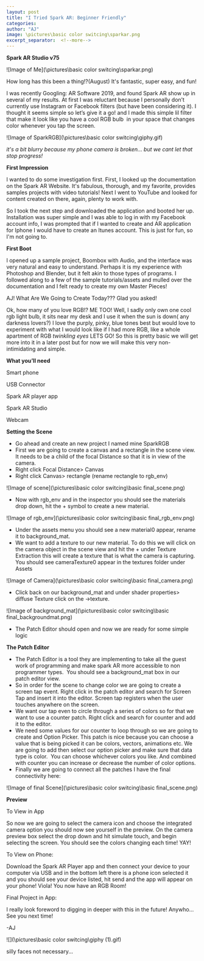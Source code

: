 ```yaml
---
layout: post
title: "I Tried Spark AR: Beginner Friendly"
categories:
author: "AJ"
image: \pictures\basic color switcing\sparkar.png
excerpt_separator:  <!--more-->
---
```

**Spark AR Studio v75**


![Image of Me](\pictures\basic color switcing\sparkar.png)


How long has this been a thing!?(August) It's fantastic, super easy, and fun!

I was recently Googling: AR Software 2019, and found Spark AR show up in several of my results. At first I was reluctant because I personally don’t currently use Instagram or Facebook filters (but have been considering it). <!--more-->I thought it seems simple so let’s give it a go! and I made this simple lil filter that make it look like you have a cool RGB bulb  in your space that changes color whenever you tap the screen.

![Image of SparkRGB](\pictures\basic color switcing\giphy.gif)

*it's a bit blurry because my phone camera is broken... but we cant let that stop progress!*

**First Impression**

I wanted to do some investigation first. First, I looked up the documentation on the Spark AR Website. It's fabulous, thorough, and my favorite, provides samples projects with video tutorials! Next I went to YouTube and looked for content created on there, again, plenty to work with.

So I took the next step and downloaded the application and booted her up. Installation was super simple and I was able to log in with my Facebook account info, I was prompted that if I wanted to create and AR application for Iphone I would have to create an Itunes account. This is just for fun, so I'm not going to. 

**First Boot**

I opened up a sample project, Boombox with Audio, and the interface was very natural and easy to understand. Perhaps it is my experience with Photoshop and Blender, but it felt akin to those types of programs. I followed along to a few of the sample tutorials/assets and mulled over the documentation and I felt ready to create my own Master Pieces!

AJ! What Are We Going to Create Today??? Glad you asked!

Ok, how many of you love RGB!? ME TOO! Well, I sadly only own one cool rgb light bulb, it sits near my desk and I use it when the sun is down( any darkness lovers?) I love the purply, pinky, blue tones best but would love to experiment with what I would look like if I had more RGB, like a whole apartment of RGB *twinkling eyes* LETS GO! So this is pretty basic we will get more into it in a later post but for now we will make this very non-intimidating and simple. 

**What you’ll need**

Smart phone

USB Connector 

Spark AR player app

Spark AR Studio

Webcam

**Setting the Scene**

* Go ahead and create an new project I named mine SparkRGB
* First we are going to create a canvas and a rectangle in the scene view. It needs to be a child of the focal Distance so that it is in view of the camera. 
* Right click Focal Distance> Canvas
* Right click Canvas> rectangle (rename rectangle to rgb_env)

![Image of scene](\pictures\basic color switcing\basic final_scene.png)

* Now with rgb_env and in the inspector you should see the materials drop down, hit the + symbol to create a new material. 

![Image of rgb_env](\pictures\basic color switcing\basic final_rgb_env.png)

* Under the assets menu you should see a new material0 appear, rename it to background_mat.
* We want to add a texture to our new material. To do this we will click on the camera object in the scene view and hit the + under Texture Extraction this will create a texture that is what the camera is capturing. You should see cameraTexture0 appear in the textures folder under Assets

![Image of Camera](\pictures\basic color switcing\basic final_camera.png)

* Click back on our background_mat and under shader properties> diffuse Texture click on the →texture.

![Image of background_mat](\pictures\basic color switcing\basic final_backgroundmat.png)

* The Patch Editor should open and now we are ready for some simple logic

**The Patch Editor**

* The Patch Editor is a tool they are implementing to take all the guest work of programming and make spark AR more accessible to non programmer types. 
You should see a background_mat box in our patch editor view.
* So in order for the scene to change color we are going to create a screen tap event. Right click in the patch editor and search for Screen Tap and insert it into the editor. Screen tap registers when the user touches anywhere on the screen.
* We want our tap even to circle through a series of colors so for that we want to use a counter patch. Right click and search for counter and add it to the editor. 
* We need some values for our counter to loop through so we are going to create and Option Picker. This patch is nice because you can choose a value that is being picked it can be colors, vectors, animations etc. We are going to add then select our option picker and make sure that data type is color.  You can choose whichever colors you like. And combined with counter you can increase or decrease the number of color options.
* Finally we are going to connect all the patches I have the final connectivity here:

![Image of final Scene](\pictures\basic color switcing\basic final_scene.png)


**Preview**

To View in App

So now we are going to select the camera icon and choose the integrated camera option you should now see yourself in the preview. On the camera preview box select the drop down and hit simulate touch, and begin selecting the screen. You should see the colors changing each time! YAY!

To View on Phone:

Download the Spark AR Player app and then connect your device to your computer via USB and in the bottom left there is a phone icon selected it and you should see your device listed, hit send and the app will appear on your phone! Viola! You now have an RGB Room!

Final Project in App:

I really look foreword to digging in deeper with this in the future! Anywho... See you next time!

-AJ


![](\pictures\basic color switcing\giphy (1).gif)

silly faces not necessary...
